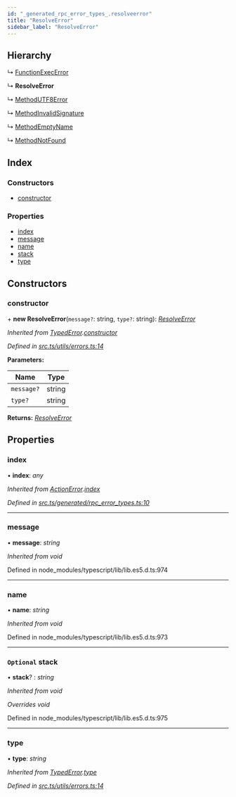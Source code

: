 ```yaml
---
id: "_generated_rpc_error_types_.resolveerror"
title: "ResolveError"
sidebar_label: "ResolveError"
---
```


## Hierarchy

  ↳ [FunctionExecError](_generated_rpc_error_types_.functionexecerror.md)

  ↳ **ResolveError**

  ↳ [MethodUTF8Error](_generated_rpc_error_types_.methodutf8error.md)

  ↳ [MethodInvalidSignature](_generated_rpc_error_types_.methodinvalidsignature.md)

  ↳ [MethodEmptyName](_generated_rpc_error_types_.methodemptyname.md)

  ↳ [MethodNotFound](_generated_rpc_error_types_.methodnotfound.md)

## Index

### Constructors

* [constructor](_generated_rpc_error_types_.resolveerror.md#constructor)

### Properties

* [index](_generated_rpc_error_types_.resolveerror.md#index)
* [message](_generated_rpc_error_types_.resolveerror.md#message)
* [name](_generated_rpc_error_types_.resolveerror.md#name)
* [stack](_generated_rpc_error_types_.resolveerror.md#optional-stack)
* [type](_generated_rpc_error_types_.resolveerror.md#type)

## Constructors

###  constructor

\+ **new ResolveError**(`message?`: string, `type?`: string): *[ResolveError](_generated_rpc_error_types_.resolveerror.md)*

*Inherited from [TypedError](_utils_errors_.typederror.md).[constructor](_utils_errors_.typederror.md#constructor)*

*Defined in [src.ts/utils/errors.ts:14](https://github.com/nearprotocol/nearlib/blob/36a8ddc/src.ts/utils/errors.ts#L14)*

**Parameters:**

Name | Type |
------ | ------ |
`message?` | string |
`type?` | string |

**Returns:** *[ResolveError](_generated_rpc_error_types_.resolveerror.md)*

## Properties

###  index

• **index**: *any*

*Inherited from [ActionError](_generated_rpc_error_types_.actionerror.md).[index](_generated_rpc_error_types_.actionerror.md#index)*

*Defined in [src.ts/generated/rpc_error_types.ts:10](https://github.com/nearprotocol/nearlib/blob/36a8ddc/src.ts/generated/rpc_error_types.ts#L10)*

___

###  message

• **message**: *string*

*Inherited from void*

Defined in node_modules/typescript/lib/lib.es5.d.ts:974

___

###  name

• **name**: *string*

*Inherited from void*

Defined in node_modules/typescript/lib/lib.es5.d.ts:973

___

### `Optional` stack

• **stack**? : *string*

*Inherited from void*

*Overrides void*

Defined in node_modules/typescript/lib/lib.es5.d.ts:975

___

###  type

• **type**: *string*

*Inherited from [TypedError](_utils_errors_.typederror.md).[type](_utils_errors_.typederror.md#type)*

*Defined in [src.ts/utils/errors.ts:14](https://github.com/nearprotocol/nearlib/blob/36a8ddc/src.ts/utils/errors.ts#L14)*
